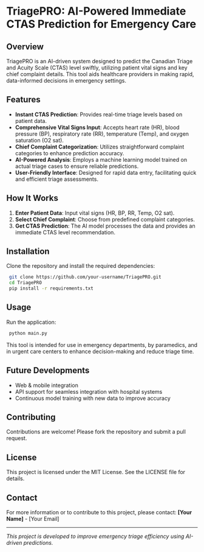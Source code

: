 # TriagePRO: AI-Powered Immediate CTAS Prediction for Emergency Care

## Overview
TriagePRO is an AI-driven system designed to predict the Canadian Triage and Acuity Scale (CTAS) level swiftly, utilizing patient vital signs and key chief complaint details. This tool aids healthcare providers in making rapid, data-informed decisions in emergency settings.

## Features
- **Instant CTAS Prediction**: Provides real-time triage levels based on patient data.
- **Comprehensive Vital Signs Input**: Accepts heart rate (HR), blood pressure (BP), respiratory rate (RR), temperature (Temp), and oxygen saturation (O2 sat).
- **Chief Complaint Categorization**: Utilizes straightforward complaint categories to enhance prediction accuracy.
- **AI-Powered Analysis**: Employs a machine learning model trained on actual triage cases to ensure reliable predictions.
- **User-Friendly Interface**: Designed for rapid data entry, facilitating quick and efficient triage assessments.

## How It Works
1. **Enter Patient Data**: Input vital signs (HR, BP, RR, Temp, O2 sat).
2. **Select Chief Complaint**: Choose from predefined complaint categories.
3. **Get CTAS Prediction**: The AI model processes the data and provides an immediate CTAS level recommendation.

## Installation
Clone the repository and install the required dependencies:
```bash
 git clone https://github.com/your-username/TriagePRO.git
 cd TriagePRO
 pip install -r requirements.txt
```

## Usage
Run the application:
```bash
 python main.py
```

This tool is intended for use in emergency departments, by paramedics, and in urgent care centers to enhance decision-making and reduce triage time.

## Future Developments
- Web & mobile integration
- API support for seamless integration with hospital systems
- Continuous model training with new data to improve accuracy

## Contributing
Contributions are welcome! Please fork the repository and submit a pull request.

## License
This project is licensed under the MIT License. See the LICENSE file for details.

## Contact
For more information or to contribute to this project, please contact:
**[Your Name]** - [Your Email]

---

*This project is developed to improve emergency triage efficiency using AI-driven predictions.*
